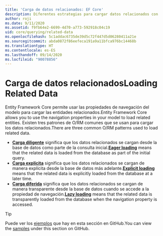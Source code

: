 ```yaml
---
title: 'Carga de datos relacionados: EF Core'
description: Diferentes estrategias para cargar datos relacionados con Entity Framework Core
author: roji
ms.date: 9/11/2020
ms.assetid: f9fb64e2-6699-4d70-a773-592918c04c19
uid: core/querying/related-data
ms.openlocfilehash: 5c1addac6735de39d5c72f447d5d06280411a21e
ms.sourcegitcommit: abda0872f86eefeca191a9a11bfca976bc14468b
ms.translationtype: HT
ms.contentlocale: es-ES
ms.lasthandoff: 09/14/2020
ms.locfileid: "90078856"
---
```

# <a name="loading-related-data"></a><span data-ttu-id="ee7a8-103">Carga de datos relacionados</span><span class="sxs-lookup"><span data-stu-id="ee7a8-103">Loading Related Data</span></span>

<span data-ttu-id="ee7a8-104">Entity Framework Core permite usar las propiedades de navegación del modelo para cargar las entidades relacionados.</span><span class="sxs-lookup"><span data-stu-id="ee7a8-104">Entity Framework Core allows you to use the navigation properties in your model to load related entities.</span></span> <span data-ttu-id="ee7a8-105">Existen tres patrones de O/RM comunes que se usan para cargar los datos relacionados.</span><span class="sxs-lookup"><span data-stu-id="ee7a8-105">There are three common O/RM patterns used to load related data.</span></span>

* <span data-ttu-id="ee7a8-106">**[Carga diligente](xref:core/querying/related-data/eager)** significa que los datos relacionados se cargan desde la base de datos como parte de la consulta inicial.</span><span class="sxs-lookup"><span data-stu-id="ee7a8-106">**[Eager loading](xref:core/querying/related-data/eager)** means that the related data is loaded from the database as part of the initial query.</span></span>
* <span data-ttu-id="ee7a8-107">**[Carga explícita](xref:core/querying/related-data/explicit)** significa que los datos relacionados se cargan de manera explícita desde la base de datos más adelante.</span><span class="sxs-lookup"><span data-stu-id="ee7a8-107">**[Explicit loading](xref:core/querying/related-data/explicit)** means that the related data is explicitly loaded from the database at a later time.</span></span>
* <span data-ttu-id="ee7a8-108">**[Carga diferida](xref:core/querying/related-data/lazy)** significa que los datos relacionados se cargan de manera transparente desde la base de datos cuando se accede a la propiedad de navegación.</span><span class="sxs-lookup"><span data-stu-id="ee7a8-108">**[Lazy loading](xref:core/querying/related-data/lazy)** means that the related data is transparently loaded from the database when the navigation property is accessed.</span></span>

> [!TIP]
> <span data-ttu-id="ee7a8-109">Puede ver los [ejemplos](https://github.com/dotnet/EntityFramework.Docs/tree/master/samples/core/Querying) que hay en esta sección en GitHub.</span><span class="sxs-lookup"><span data-stu-id="ee7a8-109">You can view the [samples](https://github.com/dotnet/EntityFramework.Docs/tree/master/samples/core/Querying) under this section on GitHub.</span></span>
